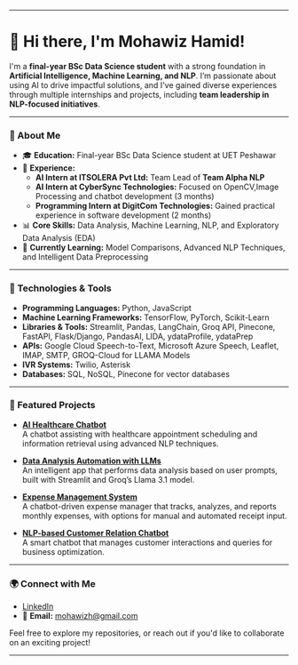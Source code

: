 
---

# 👋 Hi there, I'm Mohawiz Hamid!

I'm a **final-year BSc Data Science student** with a strong foundation in **Artificial Intelligence, Machine Learning, and NLP**. I’m passionate about using AI to drive impactful solutions, and I've gained diverse experiences through multiple internships and projects, including **team leadership in NLP-focused initiatives**.

---

### 🚀 About Me

- 🎓 **Education:** Final-year BSc Data Science student at UET Peshawar
- 💼 **Experience:**
  - **AI Intern at ITSOLERA Pvt Ltd:** Team Lead of **Team Alpha NLP**
  - **AI Intern at CyberSync Technologies:** Focused on OpenCV,Image Processing and chatbot development (3 months)
  - **Programming Intern at DigitCom Technologies:** Gained practical experience in software development (2 months)
- 📊 **Core Skills:** Data Analysis, Machine Learning, NLP, and Exploratory Data Analysis (EDA)
- 🌱 **Currently Learning:** Model Comparisons, Advanced NLP Techniques, and Intelligent Data Preprocessing

---

### 🔧 Technologies & Tools

- **Programming Languages:** Python, JavaScript
- **Machine Learning Frameworks:** TensorFlow, PyTorch, Scikit-Learn
- **Libraries & Tools:** Streamlit, Pandas, LangChain, Groq API, Pinecone, FastAPI, Flask/Django, PandasAI, LIDA, ydataProfile, ydataPrep
- **APIs:** Google Cloud Speech-to-Text, Microsoft Azure Speech, Leaflet, IMAP, SMTP, GROQ-Cloud for LLAMA Models
- **IVR Systems:** Twilio, Asterisk
- **Databases:** SQL, NoSQL, Pinecone for vector databases

---

### 📂 Featured Projects

- **[AI Healthcare Chatbot](https://github.com/mohawiz/healthcare-chatbot)**  
  A chatbot assisting with healthcare appointment scheduling and information retrieval using advanced NLP techniques.

- **[Data Analysis Automation with LLMs](https://github.com/mohawiz/data-analysis-automation)**  
  An intelligent app that performs data analysis based on user prompts, built with Streamlit and Groq’s Llama 3.1 model.

- **[Expense Management System](https://github.com/mohawiz/expense-manager)**  
  A chatbot-driven expense manager that tracks, analyzes, and reports monthly expenses, with options for manual and automated receipt input.

- **[NLP-based Customer Relation Chatbot](https://github.com/mohawiz/customer-relation-chatbot)**  
  A smart chatbot that manages customer interactions and queries for business optimization.

---

### 🌍 Connect with Me

- [LinkedIn](https://www.linkedin.com/in/mohawiz-hamid-97b88525a)
- 📧 **Email:** mohawizh@gmail.com

Feel free to explore my repositories, or reach out if you'd like to collaborate on an exciting project!

---

